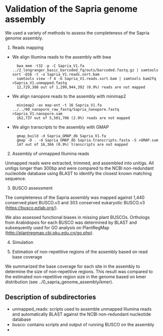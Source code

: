 Validation of the Sapria genome assembly
===============
We used a variety of methods to assess the completeness of the Sapria genome assembly.

1.	Reads mapping

- We align Illumina reads to the assembly with bwa

		bwa mem -t32 -p -C Sapria_V1.fa ../2_longranger_basic_barcoded_fq/outs/barcoded.fastq.gz | samtools sort -@16 -t -o Sapria_V1.reads.sort.bam
		samtools view -f 4 -b Sapria_V1.reads.sort.bam | samtools bam2fq >Sapria_V1.unmapped.fastq	
		12,729,388 out of 1,299,944,392 (0.9%) reads are not mapped

- We align nanopore reads to the assembly with minimap2

		minimap2 -ax map-ont -t 16 Sapria_V1.fa ../../00_nanopore_raw_fastq/Sapria_nanopore.fastq >Sapria_V1.nanopore.sam
		162,737 out of 5,501,706 (2.9%) reads are not mapped

- We align transcripts to the assembly with GMAP
		
		gmap_build -d Sapria_GMAP_db Sapria_V1.fa
		gmap -D . -d Sapria_GMAP_db Sapria.transcripts.fasta -S >GMAP.sum
		147 out of 16,366 (0.9%) transcripts are not mapped
		
2.	Assembly of unmapped Illumina reads

Unmapped reads were extracted, trimmed, and assembled into unitigs. All unitigs longer than 300bp and were compared to the NCBI non-redundant nucleotide database using BLAST to identify the closest known matching sequence. 

3.	BUSCO assessment

The completeness of the Sapria assembly was mapped against 1,440 conserved plant BUSCO.v3 and 303 conserved eukaryotic BUSCO.v3 (https://busco.ezlab.org/).

We also assessed functional biases in missing plant BUSCOs. Orthologs from Arabidopsis for each BUSCO was determined by BLAST and subsequently used for GO analysis on PlantRegMap (http://plantregmap.cbi.pku.edu.cn/go.php).

4.	Simulation

5.	Estimation of non-repetitive regions of the assembly based on read base coverage

We summarized the base coverage for each site in the assembly to determine the size of non-repetitive regions. This result was compared to the estimated non-repetitive region size in the genome based on kmer distribution (see ../0_sapria_genome_assembly/kmer).	

Description of subdirectories
------------
- unmapped_reads: scripts used to assemble unmapped Illumina reads and automatically BLAST against the NCBI non-redundant nucleotide database
- busco: contains scripts and output of running BUSCO on the assembly
- 